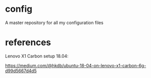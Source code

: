 # config
A master repository for all my configuration files

# references

Lenovo X1 Carbon setup 18.04:

https://medium.com/@hkdb/ubuntu-18-04-on-lenovo-x1-carbon-6g-d99d5667d4d5
